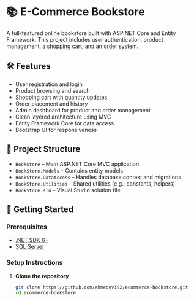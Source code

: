 # 📚 E-Commerce Bookstore

A full-featured online bookstore built with ASP.NET Core and Entity Framework. This project includes user authentication, product management, a shopping cart, and an order system.

## 🛠️ Features

- User registration and login
- Product browsing and search
- Shopping cart with quantity updates
- Order placement and history
- Admin dashboard for product and order management
- Clean layered architecture using MVC
- Entity Framework Core for data access
- Bootstrap UI for responsiveness

## 🧱 Project Structure

- `BookStore` – Main ASP.NET Core MVC application
- `BookStore.Models` – Contains entity models
- `BookStore.DataAccess` – Handles database context and migrations
- `BookStore.Utilities` – Shared utilities (e.g., constants, helpers)
- `BookStore.sln` – Visual Studio solution file

## 🚀 Getting Started

### Prerequisites

- [.NET SDK 6+](https://dotnet.microsoft.com/download)
- [SQL Server](https://www.microsoft.com/en-us/sql-server/sql-server-downloads)

### Setup Instructions

1. **Clone the repository**
   ```bash
   git clone https://github.com/ahmedev192/ecommerce-bookstore.git
   cd ecommerce-bookstore

